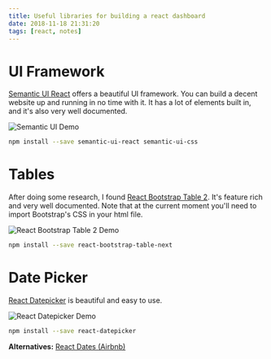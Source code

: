 ```yaml
---
title: Useful libraries for building a react dashboard
date: 2018-11-18 21:31:20
tags: [react, notes]
---
```


# UI Framework


[Semantic UI React](https://react.semantic-ui.com/) offers a beautiful UI framework. You can build a decent website up and running in no time with it. It has a lot of elements built in, and it's also very well documented.

![Semantic UI Demo](/images/react-semantic-ui.png)

```sh
npm install --save semantic-ui-react semantic-ui-css
```

# Tables

After doing some research, I found [React Bootstrap Table 2](https://react-bootstrap-table.github.io/react-bootstrap-table2/docs/about.html). It's feature rich and very well documented. Note that at the current moment you'll need to import Bootstrap's CSS in your html file.

![React Bootstrap Table 2 Demo](/images/react-bootstrap-table2.png)

```sh
npm install --save react-bootstrap-table-next
```

# Date Picker

[React Datepicker](https://reactdatepicker.com/) is beautiful and easy to use.

![React Datepicker Demo](/images/react-datepicker.png)

```sh
npm install --save react-datepicker
```

**Alternatives:**
[React Dates (Airbnb)](https://github.com/airbnb/react-dates)
